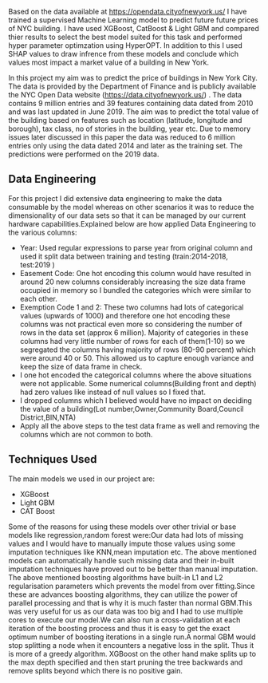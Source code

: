Based on the data available at https://opendata.cityofnewyork.us/ I have trained a supervised Machine Learning model to predict future 
future prices of NYC building. I have used XGBoost, CatBoost & Light GBM and compared thier results to select the best model suited for this task and performed hyper parameter optimzation using HyperOPT. In addition to this I used SHAP values to draw infrence from these models and conclude which values most impact a market value of a building in New York.

In this project my aim was to predict the price of buildings in New York City. The data is provided by the Department of Finance and is publicly available the NYC Open Data website (https://data.cityofnewyork.us/) . The data contains 9 million entries and 39 features containing data dated from 2010 and was last updated in June 2019. The aim was to predict the total value of the
building based on features such as location (latitude, longitude and borough), tax class, no of stories in the building, year etc. Due to memory issues later discussed in this paper the data was reduced to 6 million entries only using the data dated 2014 and later as the training set. The predictions were performed on the 2019 data. 

## Data Engineering

For this project I did extensive data engineering to make the data consumable by the model whereas on other scenarios it was to reduce the dimensionality of our data sets so that it can be managed by our current hardware capabilities.Explained below are how applied Data Engineering to the various columns:
- Year: Used regular expressions to parse year from original column and used it split data between training and testing (train:2014-2018, test:2019 )
- Easement Code: One hot encoding this column would have resulted in around 20 new columns considerably increasing the size data frame occupied in memory so I bundled the categories which were similar to each other.
- Exemption Code 1 and 2: These two columns had lots of categorical values (upwards of 1000) and therefore one hot encoding these columns was not practical even more so considering the number of rows in the data set (approx 6 million). Majority of categories in these columns had very little number of rows for each of them(1-10) so we segregated the columns having majority of rows (80-90 percent) which were around 40 or 50. This allowed us to capture enough variance and keep the size of data frame in check.
- I one hot encoded the categorical columns where the above situations were not applicable. Some numerical columns(Building front and depth) had zero values like instead of null values so I fixed that.
- I dropped columns which I believed would have no impact on deciding the value of a building(Lot number,Owner,Community Board,Council District,BIN,NTA)
- Apply all the above steps to the test data frame as well and removing the columns which are not common to both.

## Techniques Used

The main models we used in our project are:
- XGBoost
- Light GBM
- CAT Boost


Some of the reasons for using these models over other trivial or base models like regression,random forest were:Our data had lots of missing values and I would have to manually impute those values using some imputation techniques like KNN,mean imputation etc. The above mentioned models can automatically handle such missing data and their in-built imputation techniques have proved out to be better than manual imputation. The above mentioned boosting algorithms have built-in L1 and L2 regularisation parameters which prevents the model from over fitting.Since these are advances boosting algorithms, they can utilize the power of parallel processing and that is why it is much faster than normal GBM.This was very useful for us as our data was too big and I had to use multiple cores to execute our
model.We can also run a cross-validation at each iteration of the boosting process and thus it is easy to get the exact optimum number of boosting iterations in a single run.A normal GBM would stop splitting a node when it encounters a negative loss in the split. Thus it is more of a greedy algorithm. XGBoost on the other hand make splits up to the max depth specified and then start pruning the tree backwards and remove splits beyond which there is no positive gain.
